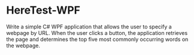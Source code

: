 HereTest-WPF
============

Write a simple C# WPF application that allows the user to specify a webpage by URL. 
When the user clicks a button, the application retrieves the page and determines 
the top five most commonly occurring words on the webpage. 
